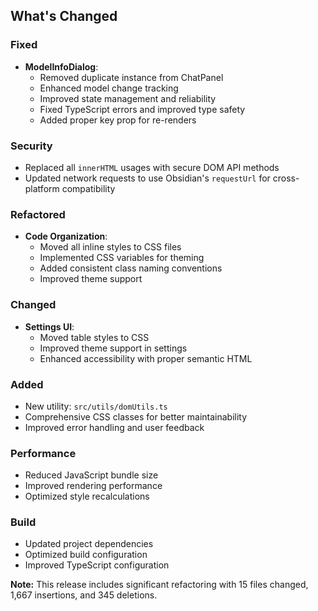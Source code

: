 ## What's Changed

### Fixed
- **ModelInfoDialog**:
  - Removed duplicate instance from ChatPanel
  - Enhanced model change tracking
  - Improved state management and reliability
  - Fixed TypeScript errors and improved type safety
  - Added proper key prop for re-renders

### Security
- Replaced all `innerHTML` usages with secure DOM API methods
- Updated network requests to use Obsidian's `requestUrl` for cross-platform compatibility

### Refactored
- **Code Organization**:
  - Moved all inline styles to CSS files
  - Implemented CSS variables for theming
  - Added consistent class naming conventions
  - Improved theme support

### Changed
- **Settings UI**:
  - Moved table styles to CSS
  - Improved theme support in settings
  - Enhanced accessibility with proper semantic HTML

### Added
- New utility: `src/utils/domUtils.ts`
- Comprehensive CSS classes for better maintainability
- Improved error handling and user feedback

### Performance
- Reduced JavaScript bundle size
- Improved rendering performance
- Optimized style recalculations

### Build
- Updated project dependencies
- Optimized build configuration
- Improved TypeScript configuration

**Note:** This release includes significant refactoring with 15 files changed, 1,667 insertions, and 345 deletions.
